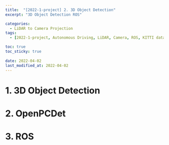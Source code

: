 ```yaml
---
title:  "[2022-1-project] 2. 3D Object Detection"
excerpt: "3D Object Detection ROS"

categories:
  - LiDAR to Camera Projection
tags:
  - [2022-1-project, Autonomous Driving, LiDAR, Camera, ROS, KITTI dataset]

toc: true
toc_sticky: true
 
date: 2022-04-02
last_modified_at: 2022-04-02
---
```


# 1. 3D Object Detection  

# 2. OpenPCDet  

# 3. ROS  
